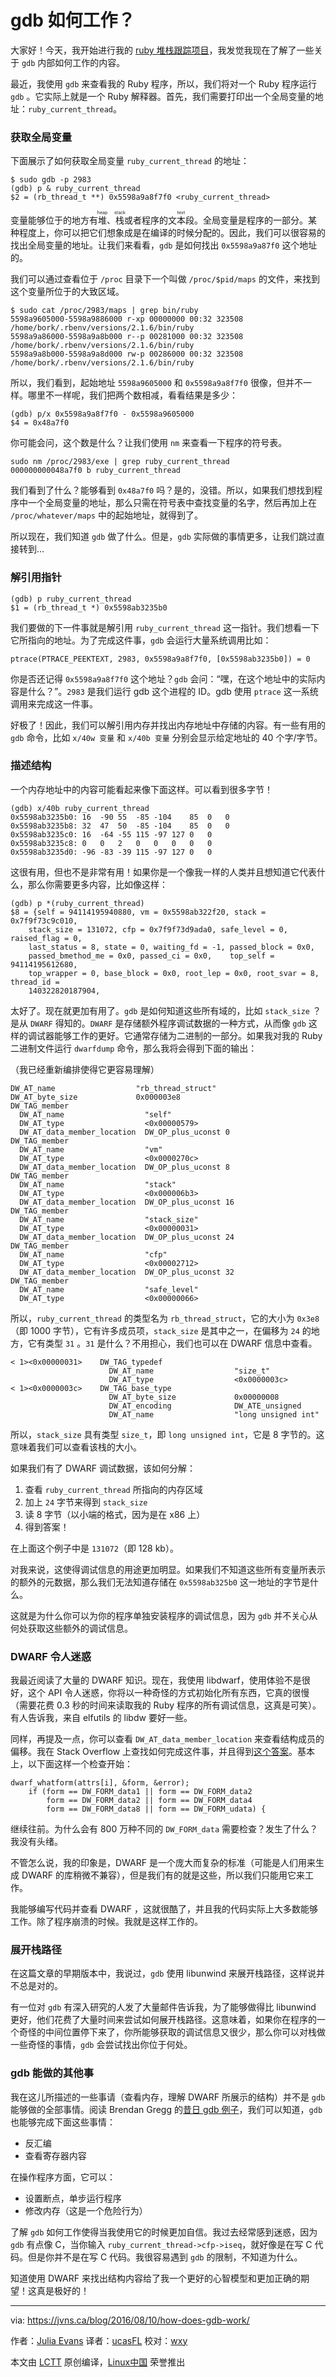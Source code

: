 gdb 如何工作？
============================================================

大家好！今天，我开始进行我的 [ruby 堆栈跟踪项目][1]，我发觉我现在了解了一些关于 `gdb` 内部如何工作的内容。

最近，我使用 `gdb` 来查看我的 Ruby 程序，所以，我们将对一个 Ruby 程序运行 `gdb` 。它实际上就是一个 Ruby 解释器。首先，我们需要打印出一个全局变量的地址：`ruby_current_thread`。

### 获取全局变量

下面展示了如何获取全局变量 `ruby_current_thread` 的地址：

```
$ sudo gdb -p 2983
(gdb) p & ruby_current_thread
$2 = (rb_thread_t **) 0x5598a9a8f7f0 <ruby_current_thread>
```

变量能够位于的地方有<ruby>堆<rt>heap</rt></ruby>、<ruby>栈<rt>stack</rt></ruby>或者程序的<ruby>文本段<rt>text</rt></ruby>。全局变量是程序的一部分。某种程度上，你可以把它们想象成是在编译的时候分配的。因此，我们可以很容易的找出全局变量的地址。让我们来看看，`gdb` 是如何找出 `0x5598a9a87f0` 这个地址的。

我们可以通过查看位于 `/proc` 目录下一个叫做 `/proc/$pid/maps` 的文件，来找到这个变量所位于的大致区域。


```
$ sudo cat /proc/2983/maps | grep bin/ruby
5598a9605000-5598a9886000 r-xp 00000000 00:32 323508                     /home/bork/.rbenv/versions/2.1.6/bin/ruby
5598a9a86000-5598a9a8b000 r--p 00281000 00:32 323508                     /home/bork/.rbenv/versions/2.1.6/bin/ruby
5598a9a8b000-5598a9a8d000 rw-p 00286000 00:32 323508                     /home/bork/.rbenv/versions/2.1.6/bin/ruby

```

所以，我们看到，起始地址 `5598a9605000` 和 `0x5598a9a8f7f0` 很像，但并不一样。哪里不一样呢，我们把两个数相减，看看结果是多少：

```
(gdb) p/x 0x5598a9a8f7f0 - 0x5598a9605000
$4 = 0x48a7f0

```

你可能会问，这个数是什么？让我们使用 `nm` 来查看一下程序的符号表。

```
sudo nm /proc/2983/exe | grep ruby_current_thread
000000000048a7f0 b ruby_current_thread
```

我们看到了什么？能够看到 `0x48a7f0` 吗？是的，没错。所以，如果我们想找到程序中一个全局变量的地址，那么只需在符号表中查找变量的名字，然后再加上在 `/proc/whatever/maps` 中的起始地址，就得到了。

所以现在，我们知道 `gdb` 做了什么。但是，`gdb` 实际做的事情更多，让我们跳过直接转到…

### 解引用指针

```
(gdb) p ruby_current_thread
$1 = (rb_thread_t *) 0x5598ab3235b0
```

我们要做的下一件事就是解引用 `ruby_current_thread` 这一指针。我们想看一下它所指向的地址。为了完成这件事，`gdb` 会运行大量系统调用比如：

```
ptrace(PTRACE_PEEKTEXT, 2983, 0x5598a9a8f7f0, [0x5598ab3235b0]) = 0

```

你是否还记得 `0x5598a9a8f7f0` 这个地址？`gdb` 会问：“嘿，在这个地址中的实际内容是什么？”。`2983` 是我们运行 gdb 这个进程的 ID。gdb 使用 `ptrace` 这一系统调用来完成这一件事。

好极了！因此，我们可以解引用内存并找出内存地址中存储的内容。有一些有用的 `gdb` 命令，比如 `x/40w 变量` 和 `x/40b 变量` 分别会显示给定地址的 40 个字/字节。

### 描述结构

一个内存地址中的内容可能看起来像下面这样。可以看到很多字节！

```
(gdb) x/40b ruby_current_thread
0x5598ab3235b0:	16	-90	55	-85	-104	85	0	0
0x5598ab3235b8:	32	47	50	-85	-104	85	0	0
0x5598ab3235c0:	16	-64	-55	115	-97	127	0	0
0x5598ab3235c8:	0	0	2	0	0	0	0	0
0x5598ab3235d0:	-96	-83	-39	115	-97	127	0	0
```

这很有用，但也不是非常有用！如果你是一个像我一样的人类并且想知道它代表什么，那么你需要更多内容，比如像这样：

```
(gdb) p *(ruby_current_thread)
$8 = {self = 94114195940880, vm = 0x5598ab322f20, stack = 0x7f9f73c9c010,
	stack_size = 131072, cfp = 0x7f9f73d9ada0, safe_level = 0,    raised_flag = 0,
	last_status = 8, state = 0, waiting_fd = -1, passed_block = 0x0,
	passed_bmethod_me = 0x0, passed_ci = 0x0,    top_self = 94114195612680,
	top_wrapper = 0, base_block = 0x0, root_lep = 0x0, root_svar = 8, thread_id =
	140322820187904,
```

太好了。现在就更加有用了。`gdb` 是如何知道这些所有域的，比如 `stack_size` ？是从 `DWARF` 得知的。`DWARF` 是存储额外程序调试数据的一种方式，从而像 `gdb` 这样的调试器能够工作的更好。它通常存储为二进制的一部分。如果我对我的 Ruby 二进制文件运行 `dwarfdump` 命令，那么我将会得到下面的输出：

（我已经重新编排使得它更容易理解）

```
DW_AT_name                  "rb_thread_struct"
DW_AT_byte_size             0x000003e8
DW_TAG_member
  DW_AT_name                  "self"
  DW_AT_type                  <0x00000579>
  DW_AT_data_member_location  DW_OP_plus_uconst 0
DW_TAG_member
  DW_AT_name                  "vm"
  DW_AT_type                  <0x0000270c>
  DW_AT_data_member_location  DW_OP_plus_uconst 8
DW_TAG_member
  DW_AT_name                  "stack"
  DW_AT_type                  <0x000006b3>
  DW_AT_data_member_location  DW_OP_plus_uconst 16
DW_TAG_member
  DW_AT_name                  "stack_size"
  DW_AT_type                  <0x00000031>
  DW_AT_data_member_location  DW_OP_plus_uconst 24
DW_TAG_member
  DW_AT_name                  "cfp"
  DW_AT_type                  <0x00002712>
  DW_AT_data_member_location  DW_OP_plus_uconst 32
DW_TAG_member
  DW_AT_name                  "safe_level"
  DW_AT_type                  <0x00000066>

```

所以，`ruby_current_thread` 的类型名为 `rb_thread_struct`，它的大小为 `0x3e8` （即 1000 字节），它有许多成员项，`stack_size` 是其中之一，在偏移为 `24` 的地方，它有类型 `31` 。`31` 是什么？不用担心，我们也可以在 DWARF 信息中查看。

```
< 1><0x00000031>    DW_TAG_typedef
                      DW_AT_name                  "size_t"
                      DW_AT_type                  <0x0000003c>
< 1><0x0000003c>    DW_TAG_base_type
                      DW_AT_byte_size             0x00000008
                      DW_AT_encoding              DW_ATE_unsigned
                      DW_AT_name                  "long unsigned int"

```

所以，`stack_size` 具有类型 `size_t`，即 `long unsigned int`，它是 8 字节的。这意味着我们可以查看该栈的大小。

如果我们有了 DWARF 调试数据，该如何分解：

1.  查看 `ruby_current_thread` 所指向的内存区域
2.  加上 `24` 字节来得到 `stack_size` 
3.  读 8 字节（以小端的格式，因为是在 x86 上）
4.  得到答案！

在上面这个例子中是 `131072`（即 128 kb）。

对我来说，这使得调试信息的用途更加明显。如果我们不知道这些所有变量所表示的额外的元数据，那么我们无法知道存储在 `0x5598ab325b0` 这一地址的字节是什么。

这就是为什么你可以为你的程序单独安装程序的调试信息，因为 `gdb` 并不关心从何处获取这些额外的调试信息。

### DWARF 令人迷惑

我最近阅读了大量的 DWARF 知识。现在，我使用 libdwarf，使用体验不是很好，这个 API 令人迷惑，你将以一种奇怪的方式初始化所有东西，它真的很慢（需要花费 0.3 秒的时间来读取我的 Ruby 程序的所有调试信息，这真是可笑）。有人告诉我，来自 elfutils 的 libdw 要好一些。

同样，再提及一点，你可以查看 `DW_AT_data_member_location` 来查看结构成员的偏移。我在 Stack Overflow 上查找如何完成这件事，并且得到[这个答案][2]。基本上，以下面这样一个检查开始：

```
dwarf_whatform(attrs[i], &form, &error);
    if (form == DW_FORM_data1 || form == DW_FORM_data2
        form == DW_FORM_data2 || form == DW_FORM_data4
        form == DW_FORM_data8 || form == DW_FORM_udata) {
```

继续往前。为什么会有 800 万种不同的 `DW_FORM_data` 需要检查？发生了什么？我没有头绪。

不管怎么说，我的印象是，DWARF 是一个庞大而复杂的标准（可能是人们用来生成 DWARF 的库稍微不兼容），但是我们有的就是这些，所以我们只能用它来工作。

我能够编写代码并查看 DWARF ，这就很酷了，并且我的代码实际上大多数能够工作。除了程序崩溃的时候。我就是这样工作的。

### 展开栈路径

在这篇文章的早期版本中，我说过，`gdb` 使用 libunwind 来展开栈路径，这样说并不总是对的。

有一位对 `gdb` 有深入研究的人发了大量邮件告诉我，为了能够做得比 libunwind 更好，他们花费了大量时间来尝试如何展开栈路径。这意味着，如果你在程序的一个奇怪的中间位置停下来了，你所能够获取的调试信息又很少，那么你可以对栈做一些奇怪的事情，`gdb` 会尝试找出你位于何处。

### gdb 能做的其他事

我在这儿所描述的一些事请（查看内存，理解 DWARF 所展示的结构）并不是 `gdb` 能够做的全部事情。阅读 Brendan Gregg 的[昔日 gdb 例子][3]，我们可以知道，`gdb` 也能够完成下面这些事情：

*   反汇编
*   查看寄存器内容

在操作程序方面，它可以：

*   设置断点，单步运行程序
*   修改内存（这是一个危险行为）

了解 `gdb` 如何工作使得当我使用它的时候更加自信。我过去经常感到迷惑，因为 `gdb` 有点像 C，当你输入 `ruby_current_thread->cfp->iseq`，就好像是在写 C 代码。但是你并不是在写 C 代码。我很容易遇到 `gdb` 的限制，不知道为什么。

知道使用 DWARF 来找出结构内容给了我一个更好的心智模型和更加正确的期望！这真是极好的！

--------------------------------------------------------------------------------

via: https://jvns.ca/blog/2016/08/10/how-does-gdb-work/

作者：[Julia Evans][a]
译者：[ucasFL](https://github.com/ucasFL)
校对：[wxy](https://github.com/wxy)

本文由 [LCTT](https://github.com/LCTT/TranslateProject) 原创编译，[Linux中国](https://linux.cn/) 荣誉推出

[a]:https://jvns.ca/
[1]:http://jvns.ca/blog/2016/06/12/a-weird-system-call-process-vm-readv/
[2]:https://stackoverflow.com/questions/25047329/how-to-get-struct-member-offset-from-dwarf-info
[3]:http://www.brendangregg.com/blog/2016-08-09/gdb-example-ncurses.html
